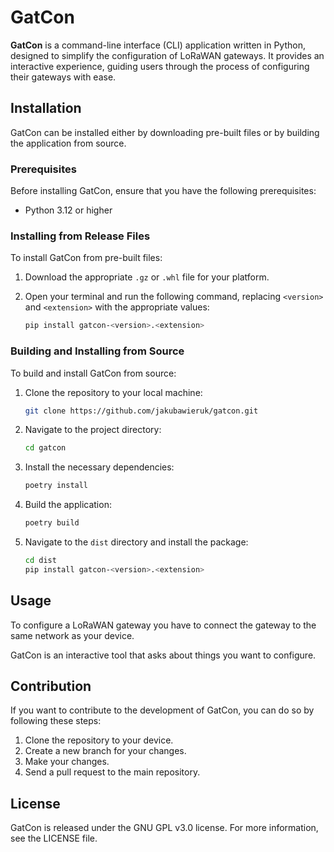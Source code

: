 # GatCon

**GatCon** is a command-line interface (CLI) application written in Python, designed to simplify the configuration of LoRaWAN gateways. It provides an interactive experience, guiding users through the process of configuring their gateways with ease.

## Installation

GatCon can be installed either by downloading pre-built files or by building the application from source.

### Prerequisites

Before installing GatCon, ensure that you have the following prerequisites:

- Python 3.12 or higher

### Installing from Release Files

To install GatCon from pre-built files:

1. Download the appropriate `.gz` or `.whl` file for your platform.
2. Open your terminal and run the following command, replacing `<version>` and `<extension>` with the appropriate values:

   ```bash
   pip install gatcon-<version>.<extension>
   ```

### Building and Installing from Source

To build and install GatCon from source:

1. Clone the repository to your local machine:

   ```bash
   git clone https://github.com/jakubawieruk/gatcon.git
   ```

2. Navigate to the project directory:

   ```bash
   cd gatcon
   ```

3. Install the necessary dependencies:

   ```bash
   poetry install
   ```

4. Build the application:

   ```bash
   poetry build
   ```

5. Navigate to the `dist` directory and install the package:

   ```bash
   cd dist
   pip install gatcon-<version>.<extension>
   ```

## Usage

To configure a LoRaWAN gateway you have to connect the gateway to the same network as your device.

GatCon is an interactive tool that asks about things you want to configure.

## Contribution

If you want to contribute to the development of GatCon, you can do so by following these steps:

1. Clone the repository to your device.
2. Create a new branch for your changes.
3. Make your changes.
4. Send a pull request to the main repository.

## License

GatCon is released under the GNU GPL v3.0 license. For more information, see the LICENSE file.

